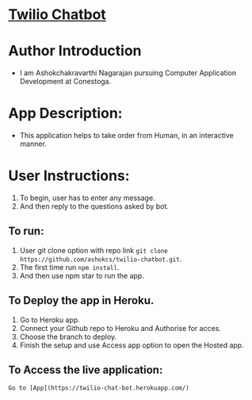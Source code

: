 # <a href="https://github.com/ashokcs/twilio-chatbot" target="_blank">Twilio Chatbot</a>

# Author Introduction
* I am Ashokchakravarthi Nagarajan pursuing Computer Application Development at Conestoga.

# App Description:
* This application helps to take order from Human, in an interactive manner.

# User Instructions:
1. To begin, user has to enter any message.
2. And then reply to the questions asked by bot.


## To run:

1. User git clone option with repo link `git clone https://github.com/ashokcs/twilio-chatbot.git`.
2. The first time run `npm install`.
3. And then use npm star to run the app.

## To Deploy the app in Heroku.

1. Go to Heroku app. 
2. Connect your Github repo to Heroku and Authorise for acces.
3. Choose the branch to deploy.
4. Finish the setup and use Access app option to open the Hosted app.

## To Access the live application:
`Go to [App](https://twilio-chat-bot.herokuapp.com/)`